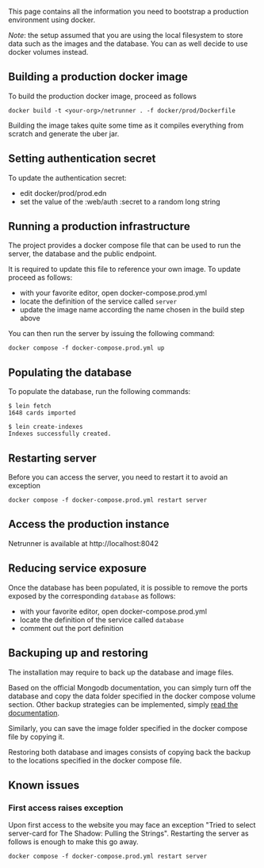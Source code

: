 This page contains all the information you need to bootstrap a production environment using docker.

*Note*: the setup assumed that you are using the local filesystem to store data such as the images and the database. You can as well decide to use docker volumes instead.

## Building a production docker image

To build the production docker image, proceed as follows

```
docker build -t <your-org>/netrunner . -f docker/prod/Dockerfile
 ```

Building the image takes quite some time as it compiles everything from scratch and generate the uber jar.

## Setting authentication secret

To update the authentication secret:
- edit docker/prod/prod.edn
- set the value of the :web/auth :secret to a random long string

## Running a production infrastructure

The project provides a docker compose file that can be used to run the server, the database and the public endpoint.

It is required to update this file to reference your own image. To update proceed as follows:
- with your favorite editor, open docker-compose.prod.yml
- locate the definition of the service called `server`
- update the image name according the name chosen in the build step above

You can then run the server by issuing the following command:
```
docker compose -f docker-compose.prod.yml up
```

## Populating the database

To populate the database, run the following commands:

```
$ lein fetch 
1648 cards imported

$ lein create-indexes
Indexes successfully created.
```

## Restarting server

Before you can access the server, you need to restart it to avoid an exception

```
docker compose -f docker-compose.prod.yml restart server
```

## Access the production instance

Netrunner is available at http://localhost:8042

## Reducing service exposure

Once the database has been populated, it is possible to remove the ports exposed by the corresponding `database` as follows:
- with your favorite editor, open docker-compose.prod.yml
- locate the definition of the service called `database`
- comment out the port definition

## Backuping up and restoring

The installation may require to back up the database and image files.

Based on the official Mongodb documentation, you can simply turn off the database and copy the data folder specified in the docker compose volume section. Other backup strategies can be implemented, simply [read the documentation](https://www.mongodb.com/docs/manual/core/backups/#back-up-by-copying-underlying-data-files).

Similarly, you can save the image folder specified in the docker compose file by copying it.

Restoring both database and images consists of copying back the backup to the locations specified in the docker compose file.

## Known issues

### First access raises exception

Upon first access to the website you may face an exception "Tried to select server-card for The Shadow: Pulling the Strings". Restarting the server as follows is enough to make this go away.

```
docker compose -f docker-compose.prod.yml restart server
```
